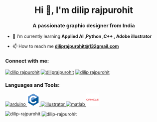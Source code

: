 <h1 align="center">Hi 👋, I'm dilip rajpurohit</h1>
<h3 align="center">A passionate graphic designer from India</h3>

- 🌱 I’m currently learning **Applied AI ,Python ,C++ , Adobe illustrator**

- 📫 How to reach me **diliprajpurohit@132gmail.com**

<h3 align="left">Connect with me:</h3>
<p align="left">
<a href="https://linkedin.com/in/dilip rajpurohit" target="blank"><img align="center" src="https://raw.githubusercontent.com/rahuldkjain/github-profile-readme-generator/master/src/images/icons/Social/linked-in-alt.svg" alt="dilip rajpurohit" height="30" width="40" /></a>
<a href="https://instagram.com/diliprajpurohit" target="blank"><img align="center" src="https://raw.githubusercontent.com/rahuldkjain/github-profile-readme-generator/master/src/images/icons/Social/instagram.svg" alt="diliprajpurohit" height="30" width="40" /></a>
<a href="https://www.hackerrank.com/dilip rajpurohit" target="blank"><img align="center" src="https://raw.githubusercontent.com/rahuldkjain/github-profile-readme-generator/master/src/images/icons/Social/hackerrank.svg" alt="dilip rajpurohit" height="30" width="40" /></a>
</p>

<h3 align="left">Languages and Tools:</h3>
<p align="left"> <a href="https://www.arduino.cc/" target="_blank" rel="noreferrer"> <img src="https://cdn.worldvectorlogo.com/logos/arduino-1.svg" alt="arduino" width="40" height="40"/> </a> <a href="https://www.cprogramming.com/" target="_blank" rel="noreferrer"> <img src="https://raw.githubusercontent.com/devicons/devicon/master/icons/c/c-original.svg" alt="c" width="40" height="40"/> </a> <a href="https://www.adobe.com/in/products/illustrator.html" target="_blank" rel="noreferrer"> <img src="https://www.vectorlogo.zone/logos/adobe_illustrator/adobe_illustrator-icon.svg" alt="illustrator" width="40" height="40"/> </a> <a href="https://www.mathworks.com/" target="_blank" rel="noreferrer"> <img src="https://upload.wikimedia.org/wikipedia/commons/2/21/Matlab_Logo.png" alt="matlab" width="40" height="40"/> </a> <a href="https://www.oracle.com/" target="_blank" rel="noreferrer"> <img src="https://raw.githubusercontent.com/devicons/devicon/master/icons/oracle/oracle-original.svg" alt="oracle" width="40" height="40"/> </a> </p>

<p><img align="left" src="https://github-readme-stats.vercel.app/api/top-langs?username=dilip-rajpurohit&show_icons=true&locale=en&layout=compact" alt="dilip-rajpurohit" /></p>

<p>&nbsp;<img align="center" src="https://github-readme-stats.vercel.app/api?username=dilip-rajpurohit&show_icons=true&locale=en" alt="dilip-rajpurohit" /></p>
